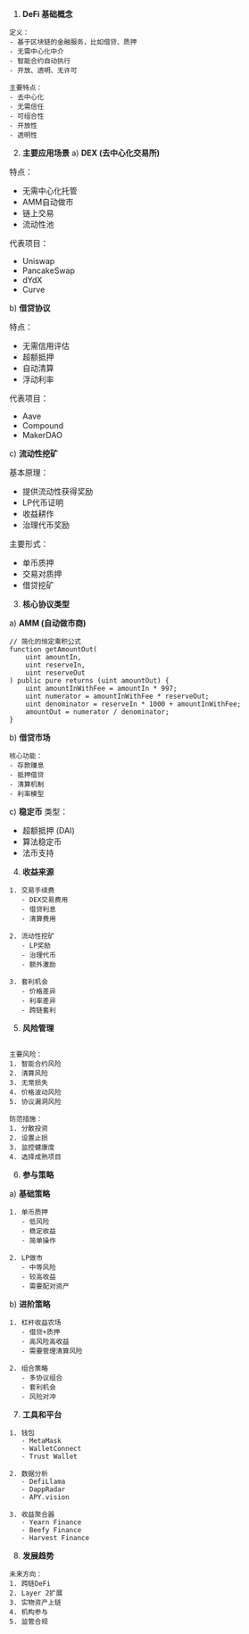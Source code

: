 1. **DeFi 基础概念**
```plaintext
定义：
- 基于区块链的金融服务，比如借贷、质押
- 无需中心化中介
- 智能合约自动执行
- 开放、透明、无许可

主要特点：
- 去中心化
- 无需信任
- 可组合性
- 开放性
- 透明性
```

2. **主要应用场景**
a) **DEX (去中心化交易所)**

特点：
- 无需中心化托管
- AMM自动做市
- 链上交易
- 流动性池

代表项目：
- Uniswap
- PancakeSwap
- dYdX
- Curve


b) **借贷协议**

特点：
- 无需信用评估
- 超额抵押
- 自动清算
- 浮动利率

代表项目：
- Aave
- Compound
- MakerDAO


c) **流动性挖矿**

基本原理：
- 提供流动性获得奖励
- LP代币证明
- 收益耕作
- 治理代币奖励

主要形式：
- 单币质押
- 交易对质押
- 借贷挖矿

3. **核心协议类型**
   
a) **AMM (自动做市商)**
```
// 简化的恒定乘积公式
function getAmountOut(
    uint amountIn,
    uint reserveIn,
    uint reserveOut
) public pure returns (uint amountOut) {
    uint amountInWithFee = amountIn * 997;
    uint numerator = amountInWithFee * reserveOut;
    uint denominator = reserveIn * 1000 + amountInWithFee;
    amountOut = numerator / denominator;
}
```
b) **借贷市场**
```
核心功能：
- 存款赚息
- 抵押借贷
- 清算机制
- 利率模型
```
c) **稳定币**
类型：
- 超额抵押 (DAI)
- 算法稳定币
- 法币支持

4. **收益来源**

```plaintext
1. 交易手续费
   - DEX交易费用
   - 借贷利息
   - 清算费用

2. 流动性挖矿
   - LP奖励
   - 治理代币
   - 额外激励

3. 套利机会
   - 价格差异
   - 利率差异
   - 跨链套利
```

5. **风险管理**

```plaintext

主要风险：
1. 智能合约风险
2. 清算风险
3. 无常损失
4. 价格波动风险
5. 协议漏洞风险

防范措施：
1. 分散投资
2. 设置止损
3. 监控健康度
4. 选择成熟项目
```

6. **参与策略**

a) **基础策略**
```
1. 单币质押
   - 低风险
   - 稳定收益
   - 简单操作

2. LP做市
   - 中等风险
   - 较高收益
   - 需要配对资产
```
b) **进阶策略**
```
1. 杠杆收益农场
   - 借贷+质押
   - 高风险高收益
   - 需要管理清算风险

2. 组合策略
   - 多协议组合
   - 套利机会
   - 风险对冲
```

7. **工具和平台**

```plaintext
1. 钱包
   - MetaMask
   - WalletConnect
   - Trust Wallet

2. 数据分析
   - DefiLlama
   - DappRadar
   - APY.vision

3. 收益聚合器
   - Yearn Finance
   - Beefy Finance
   - Harvest Finance
```

8. **发展趋势**
```plaintext
未来方向：
1. 跨链DeFi
2. Layer 2扩展
3. 实物资产上链
4. 机构参与
5. 监管合规
```
